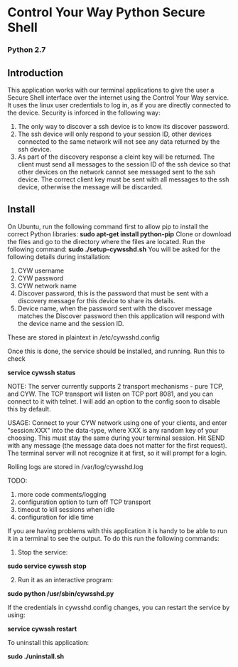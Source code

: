 # Control Your Way Python Secure Shell
### Python 2.7

## Introduction

This application works with our terminal applications to give the user a Secure Shell interface over the internet using the Control Your Way service.
It uses the linux user credentials to log in, as if you are directly connected to the device. Security is inforced in the following way:
1. The only way to discover a ssh device is to know its discover password. 
2. The ssh device will only respond to your session ID, other devices connected to the same network will not see any data returned by the ssh device.
3. As part of the discovery response a cleint key will be returned. The client must send all messages to the session ID of the ssh device so that other devices
on the network cannot see messaged sent to the ssh device. The correct client key must be sent with all messages to the ssh device, otherwise the message will be
discarded.

## Install

On Ubuntu, run the following command first to allow pip to install the correct Python libraries:
**sudo apt-get install python-pip**
Clone or download the files and go to the directory where the files are located. Run the following command:
**sudo ./setup-cywsshd.sh**
You will be asked for the following details during installation:
1. CYW username
2. CYW password
3. CYW network name
4. Discover password, this is the password that must be sent with a discovery message for this device to share its details.
5. Device name, when the password sent with the discover message matches the Discover password then this application will respond with the device name and the session ID.

These are stored in plaintext in /etc/cywsshd.config

Once this is done, the service should be installed, and running.
Run this to check

**service cywssh status**

NOTE: The server currently supports 2 transport mechanisms - pure TCP, and CYW.
The TCP transport will listen on TCP port 8081, and you can connect to it with telnet.
I will add an option to the config soon to disable this by default.

USAGE:
Connect to your CYW network using one of your clients, and enter "session:XXX" into the data-type, where XXX is any random key of your choosing. This must stay the same during your terminal session. Hit SEND with any message (the message data does not matter for the first request).
The terminal server will not recognize it at first, so it will prompt for a login.

Rolling logs are stored in /var/log/cywsshd.log

TODO:
1.	more code comments/logging
2.	configuration option to turn off TCP transport
3.	timeout to kill sessions when idle
4.	configuration for idle time

If you are having problems with this application it is handy to be able to run it in a terminal to see the output. To do this run the following commands:
1. Stop the service:

**sudo service cywssh stop**

2. Run it as an interactive program:

**sudo python /usr/sbin/cywsshd.py**

If the credentials in cywsshd.config changes, you can restart the service by using:

**service cywssh restart**

To uninstall this application:

**sudo ./uninstall.sh**

